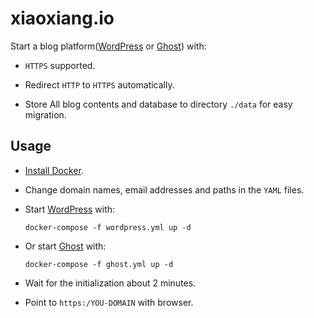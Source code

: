 # xiaoxiang.io

Start a blog platform([WordPress](https://wordpress.org/) or [Ghost](https://ghost.org/)) with:

- `HTTPS` supported.

- Redirect `HTTP` to `HTTPS` automatically.

- Store All blog contents and database to directory `./data` for easy migration.

## Usage

- [Install Docker](https://docs.docker.com/engine/installation/).

- Change domain names, email addresses and paths in the `YAML` files.

- Start [WordPress](https://wordpress.org/) with:

  ```
  docker-compose -f wordpress.yml up -d
  ```

- Or start [Ghost](https://ghost.org/) with:

  ```
  docker-compose -f ghost.yml up -d
  ```

- Wait for the initialization about 2 minutes.

- Point to `https:/YOU-DOMAIN` with browser.

